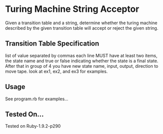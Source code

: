 Turing Machine String Acceptor
==

Given a transition table and a string, determine whether the turing machine described by the given transition table will accept or reject the given string.

Transition Table Specification
--

list of value separated by commas each line MUST have at least two items, the state name and true or false indicating whether the state is a final state. After that in group of 4 you have new state name, input, output, direction to move tape. look at ex1, ex2, and ex3 for examples.

Usage
--
See program.rb for examples...

Tested On...
--
Tested on Ruby-1.9.2-p290
